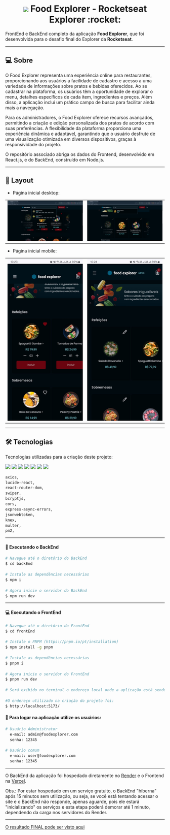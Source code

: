 <p align="center">
  <h1 align="center"><img src="https://foodexplorer-rocketseat.vercel.app/assets/logo-AgsKAfyZ.svg" width="25px"> Food Explorer - Rocketseat Explorer :rocket:</h1>
</p>

FrontEnd e BackEnd completo da aplicação <strong>Food Explorer</strong>, que foi desenvolvida para o desafio final do Explorer da <strong>Rocketseat</strong>.

___

## 💻 Sobre
O Food Explorer representa uma experiência online para restaurantes, proporcionando aos usuários a facilidade de cadastro e acesso a uma variedade de informações sobre pratos e bebidas oferecidos. Ao se cadastrar na plataforma, os usuários têm a oportunidade de explorar o menu, detalhes específicos de cada item, ingredientes e preços. Além disso, a aplicação inclui um prático campo de busca para facilitar ainda mais a navegação.

Para os administradores, o Food Explorer oferece recursos avançados, permitindo a criação e edição personalizada dos pratos de acordo com suas preferências. A flexibilidade da plataforma proporciona uma experiência dinâmica e adaptável, garantindo que o usuário desfrute de uma visualização otimizada em diversos dispositivos, graças à responsividade do projeto.

O repositório associado abriga os dados do Frontend, desenvolvido em React.js, e do BackEnd, construído em Node.js.

___

## 🎨 Layout
 
 - Página inicial desktop:

 <table>
  <tr>
    <td align="center"><img src="https://github.com/eltonneiferson/foodExplorer/blob/main/project-images/desktop.png?raw=true" alt="Desktop""></td>
    <td align="center"><img src="https://github.com/eltonneiferson/foodExplorer/blob/main/project-images/desktop-admin.png?raw=true" alt="Desktop Admin"></td>
  </tr>
</table>
 
 - Página inicial mobile:

  <table>
    <tr>
      <td><img src="https://github.com/eltonneiferson/foodExplorer/blob/main/project-images/mobile.jpg?raw=true"></td>
      <td><img src="https://github.com/eltonneiferson/foodExplorer/blob/main/project-images/mobile-admin.jpg?raw=true"></td>
    </tr>
  </table>

___

## 🛠 Tecnologias

Tecnologias utilizadas para a criação deste projeto:

<a href="https://pt-br.react.dev/" target="_blank"><img src="https://skillicons.dev/icons?i=react"/></a>
<a href="https://nodejs.org/en/" target="_blank"><img src="https://skillicons.dev/icons?i=nodejs"/></a>
<a href="https://pnpm.io/pt/" target="_blank"><img src="https://skillicons.dev/icons?i=pnpm"/></a>
<a href="https://vitejs.dev/" target="_blank"><img src="https://skillicons.dev/icons?i=vite"/></a>
<a href="https://expressjs.com" target="_blank"><img src="https://skillicons.dev/icons?i=express"/></a>
<a href="https://www.sqlite.org/" target="_blank"><img src="https://skillicons.dev/icons?i=sqlite"/></a>
<a href="https://styled-components.com/" target="_blank"><img src="https://skillicons.dev/icons?i=styledcomponents"/></a>

```bash
axios,
lucide-react,
react-router-dom,
swiper,
bcryptjs,
cors,
express-async-errors,
jsonwebtoken,
knex,
multer,
pm2,
```

___

#### 🚧 Executando o BackEnd
```bash
# Navegue até o diretório do BackEnd
$ cd backEnd

# Instale as dependências necessárias
$ npm i

# Agora inicie o servidor do BackEnd
$ npm run dev
```
___

#### 💻 Executando o FrontEnd
```bash
# Navegue até o diretório do FrontEnd
$ cd frontEnd

# Instale o PNPM (https://pnpm.io/pt/installation)
$ npm install -g pnpm

# Instale as dependências necessárias
$ pnpm i

# Agora inicie o servidor do FrontEnd
$ pnpm run dev

# Será exibido no terminal o endereço local onde a aplicação está sendo executada, acesse este endereço em seu navegador ou segure a tecla CTRL e clique no link.

#O endereço utilizado na criação do projeto foi:
$ http://localhost:5173/
```

#### 🔑 Para logar na aplicação utilize os usuários:

```bash
# Usuário Administrator
  e-mail: admin@foodexplorer.com
  senha: 12345

# Usuário comum
  e-mail: user@foodexplorer.com
  senha: 12345
```
___

O BackEnd da aplicação foi hospedado diretamente no [Render](https://render.com/) e o Frontend na [Vercel](https://vercel.com/).

Obs.: Por estar hospedado em um serviço gratuito, o BackEnd "hiberna" após 15 minutos sem utilização, ou seja, se você está tentando acessar o site e o BackEnd não responde, apenas aguarde, pois ele estará "inicializando" os serviços e esta etapa poderá demorar até 1 minuto, dependendo da carga nos servidores do Render.
___

[O resultado FINAL pode ser visto aqui](https://foodexplorer-rocketseat.vercel.app/)
